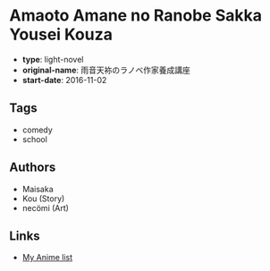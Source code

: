 # Amaoto Amane no Ranobe Sakka Yousei Kouza

-   **type**: light-novel
-   **original-name**: 雨音天袮のラノベ作家養成講座
-   **start-date**: 2016-11-02

## Tags

-   comedy
-   school

## Authors

-   Maisaka
-   Kou (Story)
-   necömi (Art)

## Links

-   [My Anime list](https://myanimelist.net/manga/101812/Amaoto_Amane_no_Ranobe_Sakka_Yousei_Kouza)
